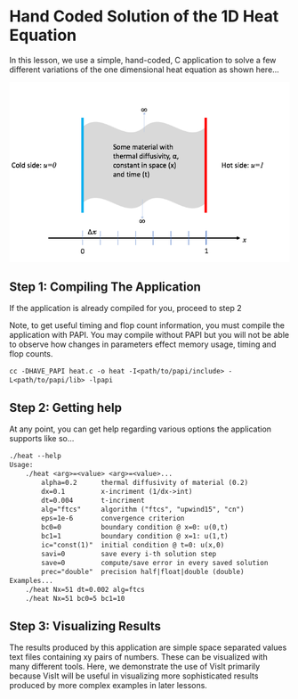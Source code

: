 # Hand Coded Solution of the 1D Heat Equation

In this lesson, we use a simple, hand-coded, C application to solve
a few different variations of the one dimensional heat equation as
shown here...

![](simple_1d_heat.png)

## Step 1: Compiling The Application

If the application is already compiled for you, proceed to step 2

Note, to get useful timing and flop count information, you must
compile the application with PAPI. You may compile without PAPI
but you will not be able to observe how changes in parameters
effect memory usage, timing and flop counts.

```
cc -DHAVE_PAPI heat.c -o heat -I<path/to/papi/include> -L<path/to/papi/lib> -lpapi
```

## Step 2: Getting help

At any point, you can get help regarding various options the
application supports like so...

```
./heat --help
Usage:
    ./heat <arg>=<value> <arg>=<value>...
        alpha=0.2      thermal diffusivity of material (0.2)
        dx=0.1         x-incriment (1/dx->int)
        dt=0.004       t-incriment
        alg="ftcs"     algorithm ("ftcs", "upwind15", "cn")
        eps=1e-6       convergence criterion
        bc0=0          boundary condition @ x=0: u(0,t)
        bc1=1          boundary condition @ x=1: u(1,t)
        ic="const(1)"  initial condition @ t=0: u(x,0)
        savi=0         save every i-th solution step
        save=0         compute/save error in every saved solution
        prec="double"  precision half|float|double (double)
Examples...
    ./heat Nx=51 dt=0.002 alg=ftcs
    ./heat Nx=51 bc0=5 bc1=10
```

## Step 3: Visualizing Results

The results produced by this application are simple space separated values
text files containing xy pairs of numbers. These can be visualized with
many different tools. Here, we demonstrate the use of VisIt primarily because
VisIt will be useful in visualizing more sophisticated results produced
by more complex examples in later lessons.

